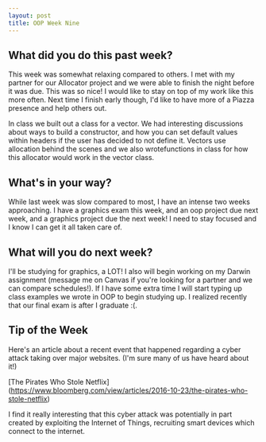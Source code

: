 ```yaml
---
layout: post
title: OOP Week Nine
---
```


## What did you do this past week?
This week was somewhat relaxing compared to others. I met with my partner for our Allocator project and
we were able to finish the night before it was due. This was so nice! I would like to stay on top of my work like this more often. Next time I finish early though, I'd like to have more of a Piazza presence and help others out. 

In class we built out a class for a vector. We had interesting discussions about ways to build a constructor, and how you can set default values within headers if the user has decided to not define it. Vectors use allocation behind the scenes and we also wrotefunctions in class for how this allocator would work in the vector class.

## What's in your way?
While last week was slow compared to most, I have an intense two weeks approaching. I have a graphics exam this week, and an oop project due next week,
and a graphics project due the next week! I need to stay focused and I know I can get it all taken care of.

## What will you do next week?
I'll be studying for graphics, a LOT! I also will begin working on my Darwin assignment (message me on Canvas if you're looking for 
a partner and we can compare schedules!). If I have some extra time I will start typing up class examples we wrote in OOP 
to begin studying up. I realized recently that our final exam is after I graduate :(. 

## Tip of the Week
Here's an article about a recent event that happened regarding a cyber attack taking over major websites. (I'm sure many of us have heard about it!)

[The Pirates Who Stole Netflix] (https://www.bloomberg.com/view/articles/2016-10-23/the-pirates-who-stole-netflix)

I find it really interesting that this cyber attack was potentially in part created by exploiting the Internet of Things, recruiting smart devices which connect
to the internet. 
